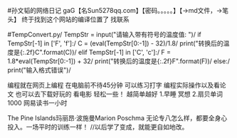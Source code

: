 #孙文韬的网络日记
gaG【名Sun5278qq.com】【密码。。。。。】【→md文件，→笔头】
终于找到这个网站的编译位置了 找联系

#TempConvert.py/
TempStr = input("请输入带有符号的温度值: ")/
if TempStr[-1] in ['F', 'f']:/
    C = (eval(TempStr[0:-1]) - 32)/1.8/
    print("转换后的温度是{:.2f}C".format(C))/
elif TempStr[-1] in ['C', 'c']:/
    F = 1.8*eval(TempStr[0:-1]) + 32/
    print("转换后的温度是{:.2f}F".format(F))/
else:/
    print("输入格式错误")/

编程就在网页上编程 
在电脑前不待45分钟  可以练习打字 编程实际操作以及看论文  也可以去下载好玩的  看电影 轻松一些！
越简单越好
1.早睡  冥想 
2.扇贝单词1000  网易读书一小时

The Pine Islands玛丽昂·波施曼Marion Poschma
无论专八怎么样，都要全身心投入。一场平时的训练一样！
//以后学了变成，就能更自如地改。

